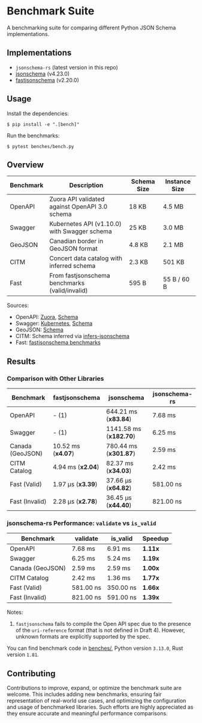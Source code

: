 # Benchmark Suite

A benchmarking suite for comparing different Python JSON Schema implementations.

## Implementations

- `jsonschema-rs` (latest version in this repo)
- [jsonschema](https://pypi.org/project/jsonschema/) (v4.23.0)
- [fastjsonschema](https://pypi.org/project/fastjsonschema/) (v2.20.0)

## Usage

Install the dependencies:

```console
$ pip install -e ".[bench]"
```

Run the benchmarks:

```console
$ pytest benches/bench.py
```

## Overview

| Benchmark     | Description                                    | Schema Size | Instance Size |
|----------|------------------------------------------------|-------------|---------------|
| OpenAPI  | Zuora API validated against OpenAPI 3.0 schema | 18 KB       | 4.5 MB        |
| Swagger  | Kubernetes API (v1.10.0) with Swagger schema   | 25 KB       | 3.0 MB        |
| GeoJSON  | Canadian border in GeoJSON format              | 4.8 KB      | 2.1 MB        |
| CITM     | Concert data catalog with inferred schema      | 2.3 KB      | 501 KB        |
| Fast     | From fastjsonschema benchmarks (valid/invalid) | 595 B       | 55 B / 60 B   |

Sources:
- OpenAPI: [Zuora](https://github.com/APIs-guru/openapi-directory/blob/1afd351ddf50e050acdb52937a819ef1927f417a/APIs/zuora.com/2021-04-23/openapi.yaml), [Schema](https://spec.openapis.org/oas/3.0/schema/2021-09-28)
- Swagger: [Kubernetes](https://raw.githubusercontent.com/APIs-guru/openapi-directory/master/APIs/kubernetes.io/v1.10.0/swagger.yaml), [Schema](https://github.com/OAI/OpenAPI-Specification/blob/main/schemas/v2.0/schema.json)
- GeoJSON: [Schema](https://geojson.org/schema/FeatureCollection.json)
- CITM: Schema inferred via [infers-jsonschema](https://github.com/Stranger6667/infers-jsonschema)
- Fast: [fastjsonschema benchmarks](https://github.com/horejsek/python-fastjsonschema/blob/master/performance.py#L15)

## Results

### Comparison with Other Libraries

| Benchmark     | fastjsonschema | jsonschema    | jsonschema-rs |
|---------------|----------------|---------------|----------------|
| OpenAPI       | - (1)          | 644.21 ms (**x83.84**) | 7.68 ms     |
| Swagger       | - (1)          | 1141.58 ms (**x182.70**)| 6.25 ms     |
| Canada (GeoJSON) | 10.52 ms (**x4.07**)  | 780.44 ms (**x301.87**) | 2.59 ms |
| CITM Catalog  | 4.94 ms (**x2.04**)   | 82.37 ms (**x34.03**) | 2.42 ms  |
| Fast (Valid)  | 1.97 µs (**x3.39**)   | 37.66 µs (**x64.82**) | 581.00 ns  |
| Fast (Invalid)| 2.28 µs (**x2.78**)   | 36.45 µs (**x44.40**) | 821.00 ns  |

### jsonschema-rs Performance: `validate` vs `is_valid`

| Benchmark     | validate   | is_valid   | Speedup |
|---------------|------------|------------|---------|
| OpenAPI       | 7.68 ms    | 6.91 ms    | **1.11x**   |
| Swagger       | 6.25 ms    | 5.24 ms    | **1.19x**   |
| Canada (GeoJSON) | 2.59 ms | 2.59 ms    | **1.00x**   |
| CITM Catalog  | 2.42 ms    | 1.36 ms    | **1.77x**   |
| Fast (Valid)  | 581.00 ns  | 350.00 ns  | **1.66x**   |
| Fast (Invalid)| 821.00 ns  | 591.00 ns  | **1.39x**   |

Notes:

1. `fastjsonschema` fails to compile the Open API spec due to the presence of the `uri-reference` format (that is not defined in Draft 4). However, unknown formats are explicitly supported by the spec.

You can find benchmark code in [benches/](benches/), Python version `3.13.0`, Rust version `1.81`.

## Contributing

Contributions to improve, expand, or optimize the benchmark suite are welcome. This includes adding new benchmarks, ensuring fair representation of real-world use cases, and optimizing the configuration and usage of benchmarked libraries. Such efforts are highly appreciated as they ensure accurate and meaningful performance comparisons.
